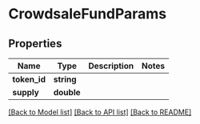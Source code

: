# CrowdsaleFundParams

## Properties
Name | Type | Description | Notes
------------ | ------------- | ------------- | -------------
**token_id** | **string** |  | 
**supply** | **double** |  | 

[[Back to Model list]](../README.md#documentation-for-models) [[Back to API list]](../README.md#documentation-for-api-endpoints) [[Back to README]](../README.md)


